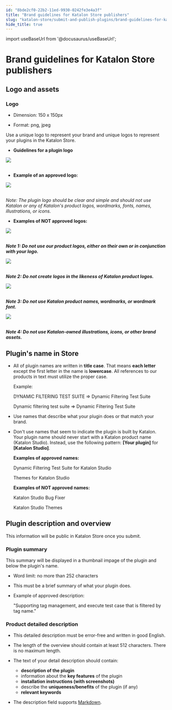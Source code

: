 ```yaml
---
id: "8bde2cf0-22b2-11ed-9930-0242fe3e4a3f"
title: "Brand guidelines for Katalon Store publishers"
slug: "katalon-store/submit-and-publish-plugins/brand-guidelines-for-katalon-store-publishers"
hide_title: true
---
```

import useBaseUrl from '@docusaurus/useBaseUrl';

    

# <a id="id_publisher-guidelines" class="anchor_top_offset"/><a id="ariaid-title1" class="anchor_top_offset"/>Brand guidelines for Katalon Store publishers

    
    
  
    

## <a id="id_1" class="anchor_top_offset"/>Logo and assets

    
      
      

### <a id="id_2" class="anchor_top_offset"/>Logo

      
        
<ul xmlns="http://www.w3.org/1999/xhtml" className="ul">   <li className="li">     <p className="p">Dimension: 150 x 150px</p>   </li>   <li className="li">     <p className="p">Format: png, jpeg</p>   </li> </ul> 
        
<p xmlns="http://www.w3.org/1999/xhtml" className="p">Use a unique logo to represent your brand and unique logos to   represent your plugins in the Katalon Store.</p> 
        
<ul xmlns="http://www.w3.org/1999/xhtml" className="ul">   <li className="li">     <strong className="ph b">Guidelines for a plugin logo</strong>   </li> </ul> 
        
<p xmlns="http://www.w3.org/1999/xhtml" className="p">   <img className="image" src={useBaseUrl("https://github.com/katalon-studio/docs-images/raw/master/katalon-store/docs/publisher/guidelines-logo.png")} /><br /><br /> </p> 
        
<ul xmlns="http://www.w3.org/1999/xhtml" className="ul">   <li className="li">     <strong className="ph b">Example of an approved logo:</strong>   </li> </ul> 
        
<p xmlns="http://www.w3.org/1999/xhtml" className="p">   <img className="image" src={useBaseUrl("https://github.com/katalon-studio/docs-images/raw/master/katalon-store/docs/publisher/approved-logo-1.png")} /><br /><br /> </p> 
        
<p xmlns="http://www.w3.org/1999/xhtml" className="p">   <em className="ph i">Note: The plugin logo should be clear and simple and should     not use Katalon or any of Katalon's product logos, wordmarks,     fonts, names, illustrations, or icons.</em> </p> 
        
<ul xmlns="http://www.w3.org/1999/xhtml" className="ul">   <li className="li">     <strong className="ph b">Examples of NOT approved logos:</strong>   </li> </ul> 
        
<p xmlns="http://www.w3.org/1999/xhtml" className="p">   <img className="image" src={useBaseUrl("https://github.com/katalon-studio/docs-images/raw/master/katalon-store/docs/publisher/not-approved-1.png")} /><br /><br /> </p> 
        
<p xmlns="http://www.w3.org/1999/xhtml" className="p">   <strong className="ph b">     <em className="ph i">Note 1: Do not use our product logos, either on       their own or in conjunction with your logo.</em>   </strong> </p> 
        
<p xmlns="http://www.w3.org/1999/xhtml" className="p">   <img className="image" src={useBaseUrl("https://github.com/katalon-studio/docs-images/raw/master/katalon-store/docs/publisher/not-approved-2.png")} /><br /><br /> </p> 
        
<p xmlns="http://www.w3.org/1999/xhtml" className="p">   <strong className="ph b">     <em className="ph i">Note 2: Do not create logos in the likeness of       Katalon product logos.</em>   </strong> </p> 
        
<p xmlns="http://www.w3.org/1999/xhtml" className="p">   <img className="image" src={useBaseUrl("https://github.com/katalon-studio/docs-images/raw/master/katalon-store/docs/publisher/not-approved-3.png")} /><br /><br /> </p> 
        
<p xmlns="http://www.w3.org/1999/xhtml" className="p">   <strong className="ph b">     <em className="ph i">Note 3: Do not use Katalon product names, wordmarks,       or wordmark font.</em>   </strong> </p> 
        
<p xmlns="http://www.w3.org/1999/xhtml" className="p">   <img className="image" src={useBaseUrl("https://github.com/katalon-studio/docs-images/raw/master/katalon-store/docs/publisher/rejected-logo-11.png")} /><br /><br /> </p> 
        
<p xmlns="http://www.w3.org/1999/xhtml" className="p">   <strong className="ph b">     <em className="ph i">Note 4: Do not use Katalon-owned illustrations,       icons, or other brand assets.</em>   </strong> </p> 
      
    
    

## <a id="id_3" class="anchor_top_offset"/>Plugin's name in Store

    
      
<ul xmlns="http://www.w3.org/1999/xhtml" className="ul">   <li className="li">     <p className="p">All of plugin names are written in <strong className="ph b">title case</strong>.       That means <strong className="ph b">each letter</strong> except the first letter in       the name is <strong className="ph b">lowercase</strong>. All references to our       products in text must utilize the proper case.</p>     <p className="p">Example:</p>     <p className="p">DYNAMIC FILTERING TEST SUITE ⇒ Dynamic Filtering Test       Suite</p>     <p className="p">Dynamic filtering test suite ⇒ Dynamic Filtering Test       Suite</p>   </li>   <li className="li">     <p className="p">Use names that describe what your plugin does or that match your       brand.</p>   </li>   <li className="li">     <p className="p">Don't use names that seem to indicate the plugin is built by       Katalon. Your plugin name should never start with a Katalon product       name (Katalon Studio). Instead, use the following pattern:       <strong className="ph b">[Your plugin]</strong> for <strong className="ph b">[Katalon         Studio]</strong>.</p>     <p className="p">       <strong className="ph b">Examples of approved names:</strong>     </p>     <p className="p">Dynamic Filtering Test Suite for Katalon Studio</p>     <p className="p">Themes for Katalon Studio</p>     <p className="p">       <strong className="ph b">Examples of NOT approved names:</strong>     </p>     <p className="p">Katalon Studio Bug Fixer</p>     <p className="p">Katalon Studio Themes</p>   </li> </ul> 
    
  
    

## <a id="id_4" class="anchor_top_offset"/>Plugin description and overview

    
      
<p xmlns="http://www.w3.org/1999/xhtml" className="p">This information will be public in Katalon Store once you   submit.</p> 
    
          
      

### <a id="id_5" class="anchor_top_offset"/>Plugin summary

      
        
<p xmlns="http://www.w3.org/1999/xhtml" className="p">This summary will be displayed in a thumbnail impage of the   plugin and below the plugin's name.</p> 
        
<ul xmlns="http://www.w3.org/1999/xhtml" className="ul">   <li className="li">     <p className="p">Word limit: no more than 252 characters</p>   </li>   <li className="li">     <p className="p">This must be a brief summary of what your plugin does.</p>   </li>   <li className="li">     <p className="p">Example of approved description:</p>     <p className="p">"Supporting tag management, and execute test case that is       filtered by tag name."</p>   </li> </ul> 
      
    
      

### <a id="id_6" class="anchor_top_offset"/>Product detailed description

      
        
<ul xmlns="http://www.w3.org/1999/xhtml" className="ul">   <li className="li">This detailed description must be error-free and written in     good English.</li>   <li className="li">     <p className="p">The length of the overview should contain at least 512       characters. There is no maximum length.</p>   </li>   <li className="li">     <p className="p">The text of your detail description should contain:</p>     <ul className="ul">       <li className="li">         <strong className="ph b">description of the plugin</strong>       </li>       <li className="li">information about the <strong className="ph b">key features</strong> of the         plugin</li>       <li className="li">         <strong className="ph b">installation instructions (with           screenshots)</strong>       </li>       <li className="li">describe the <strong className="ph b">uniqueness/benefits</strong> of the plugin         (if any)</li>       <li className="li">         <strong className="ph b">relevant keywords</strong>       </li>     </ul>   </li>   <li className="li">     <p className="p">The description field supports <a className="xref j-external-link" href="https://github.com/adam-p/markdown-here/wiki/Markdown-Cheatsheet" target="_blank">Markdown</a>.</p>   </li> </ul> 
      
    
